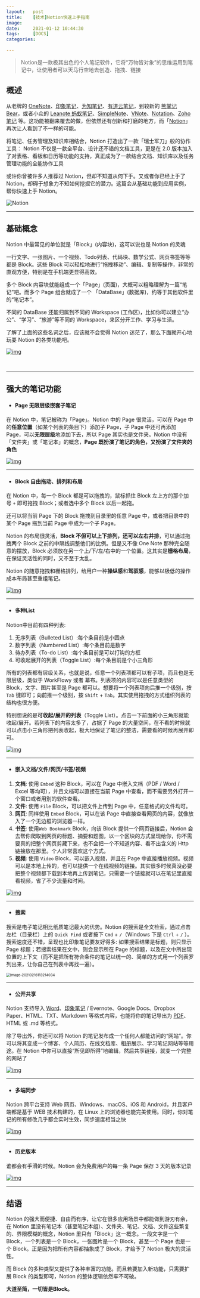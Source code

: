 ```yaml
---
layout:   post
title:    [技术]Notion快速上手指南
image:
date:     2021-01-12 10:44:30
tags:     [DOCS]
categories:

---
```


>  Notion是一款极其出色的个人笔记软件，它将“万物皆对象”的思维运用到笔记中，让使用者可以天马行空地去创造、拖拽、链接

## 概述

从老牌的 [OneNote](https://www.iplaysoft.com/onenote.html)、[印象笔记](https://www.iplaysoft.com/yinxiangbiji.html)、[为知笔记](https://www.iplaysoft.com/wiz.html)、[有道云笔记](https://note.youdao.com/)，到较新的 [熊掌记 Bear](https://www.iplaysoft.com/bear.html)，或者小众的 [Leanote 蚂蚁笔记](https://www.iplaysoft.com/leanote.html)、[SimpleNote](https://www.iplaysoft.com/simplenote.html)、[VNote](https://www.iplaysoft.com/vnote.html)、[Notation](https://www.iplaysoft.com/notation.html)、[Zoho笔记](https://www.iplaysoft.com/zoho-notebook.html) 等。这功能被翻来覆去的做，但依然还有创新和打磨的地方，而「[Notion](https://www.iplaysoft.com/go/notion)」再次让人看到了不一样的可能。

将笔记、任务管理及知识库相结合，Notion 打造出了一款「瑞士军刀」般的协作工具： Notion 不仅是一款全平台、设计还不错的文档工具，更是在 2.0 版本加入了对表格、看板和日历等功能的支持，真正成为了一款结合文档、知识库以及任务管理功能的全能协作工具

或许你曾被许多人推荐过 Notion，但却不知道从何下手。又或者你已经上手了 Notion，却碍于想象力不知如何挖掘它的潜力。这篇会从基础功能到应用实例，帮你快速上手 Notion。

![Notion](https://s3.ax1x.com/2020/11/16/DA8ev8.png)

***

## 基础概念

Notion 中最常见的单位就是「Block」(内容块)，这可以说也是 Notion 的灵魂

一行文字、一张图片、一个视频、Todo列表、代码块、数学公式、网页书签等等都是 Block。这些 Block 可以轻松地进行“拖拽移动”、编辑、复制等操作，非常的直观方便，特别是在手机端更显得高效。

多个 Block 内容块就能组成一个「Page」(页面)，大概可以粗略理解为一篇“笔记”吧。而多个 Page 组合就成了一个 「DataBase」(数据库)，约等于其他软件里的“笔记本”。

不同的 DataBase 还能归属到不同的 Workspace (工作区)，比如你可以建立“办公”、“学习”、“旅游”等不同的 Workspace，来区分开工作、学习与生活。

了解了上面的这些名词之后，应该就不会觉得 Notion 迷茫了，那么下面就开心地玩耍 Notion 的各类功能吧。

[![img](https://cdn.sspai.com/2019/11/17/d1c909841e0aa00e904295de04554f19.gif)](https://cdn.sspai.com/2019/11/17/d1c909841e0aa00e904295de04554f19.gif)

​																							

***

## 强大的笔记功能

- #### Page 无限层级嵌套子笔记

在 Notion 中，笔记被称为「Page」。Notion 中的 Page 很灵活，可以在 Page 中的**任意位置**（如某个列表的条目下）添加子 Page，子 Page 中还可再添加 Page，可以**无限层级**地添加下去，所以 Page 其实也是文件夹。Notion 中没有「文件夹」或「笔记本」的概念，**Page 既扮演了笔记的角色，又扮演了文件夹的角色**

[![img](https://cdn.sspai.com/2017/06/22/648087a3692a6de1639b9bb1b660affd.gif)](https://cdn.sspai.com/2017/06/22/648087a3692a6de1639b9bb1b660affd.gif)



***

- #### Block 自由拖动、排列和布局

在 Notion 中，每一个 Block 都是可以拖拽的，鼠标抓住 Block 左上方的那个加号 `+` 即可拖拽 Block；或者选中多个 Block 以后一起拖。

还可以将当前 Page 下的 Block 拖拽到目录里的任意 Page 中，或者把目录中的某个 Page 拖到当前 Page 中成为一个子 Page。

Notion 的布局很灵活，**Block 不但可以上下排列，还可以左右并排**，可以通过拖拽两个 Block 之前的中隔线调整他们的比例。但是又不像 One Note 那种完全随意的摆放，Block 必须放在另一个上/下/左/右中的一个位置。这其实是**栅格布局**，在保证灵活性的同时，又不至于太乱。

Notion 的随意拖拽和栅格排列，给用户一种**操纵感**和**驾驭感**，能够以极低的操作成本布局甚至重组笔记。

[![img](https://cdn.sspai.com/2017/06/22/501372c93062a32a5f886161d1744e5b.gif)](https://cdn.sspai.com/2017/06/22/501372c93062a32a5f886161d1744e5b.gif)



***

- #### 多种List

Notion中目前有四种列表:

1. 无序列表（Bulleted List）:每个条目前是小圆点
2. 数字列表（Numbered List）:每个条目前是数字
3. 待办列表（To-do List）:每个条目前是可以打钩的方框
4. 可收起展开的列表（Toggle List）:每个条目前是个小三角形

所有的列表都有层级关系，也就是说，任意一个列表项都可以有子项，而且也是无限层级，类似于 WorkFlowy 或者 幕布。列表项的内容可以是任意类型的 Block，文字、图片甚至是 Page 都可以。想要将一个列表项向后推一个级别，按 `Tab` 键即可；向前推一个级别，按 `Shift` + `Tab`。其实使用拖拽的方式组织列表的结构也很方便。

特别想说的是**可收起/展开的列表**（Toggle List）。点击一下前面的小三角形就能收起/展开。若列表下的内容太多了，占据了 Page 的大量空间，在不看的时候就可以点击小三角形把列表收起，极大地保证了笔记的整洁，需要看的时候再展开即可。

[![img](https://cdn.sspai.com/2017/06/22/e6720577a94a49947d0d5265a609bee2.gif)](https://cdn.sspai.com/2017/06/22/e6720577a94a49947d0d5265a609bee2.gif)



***

- #### 嵌入文档/文件/网页/书签/视频

1. **文档**: 使用 `Embed` 这种 Block，可以在 Page 中嵌入文档（PDF / Word / Excel 等均可），并且文档可以直接在当前 Page 中查看，而不需要另外打开一个窗口或者用别的软件查看。
2. **文件**: 使用 `File` Block，可以把文件上传到 Page 中，任意格式的文件均可。
3. **网页**: 同样使用 `Embed` Block，可以在该 Page 中直接查看网页的内容，就像放入了一个无边框的浏览器一样。
4. **书签**: 使用`Web Bookmark` Block，向该 Block 提供一个网页链接后，Notion 会去帮你爬取到网页的标题、摘要和题图，以一个区块的方式呈现给你，你不需要真的把整个网页剪藏下来，也不会把一个不知道内容、看不出含义的 Http 链接放在那里。个人非常喜欢这个方式。
5. **视频**: 使用 `Video` Block，可以嵌入视频，并且在 Page 中直接播放视频。视频可以是本地上传的，也可以提供一个在线视频的链接。其实很多时候真没必要把整个视频都下载到本地再上传到笔记，只需要一个链接就可以在笔记里直接看视频，省了不少流量和时间。

[![img](https://cdn.sspai.com/2017/06/22/d7b67ca2f276e9003f198b7bfdf98230.gif)](https://cdn.sspai.com/2017/06/22/d7b67ca2f276e9003f198b7bfdf98230.gif)



***

- #### 搜索

搜索是电子笔记相比纸质笔记最大的优势。Notion 的搜索是全文检索，通过点击左栏（目录栏）上的 `Quick Find` 或者按下 `Cmd` + `/`（Windows 下是 `Ctrl` + `/` ）。搜索速度还不错，呈现也比印象笔记要友好得多: 如果搜索结果是标题，则只显示 Page 标题；若搜索结果在文中，则会显示所在 Page 的标题，以及在文中所出现位置的上下文（而不是把所有符合条件的笔记以统一的、简单的方式用一个列表罗列出来，让你自己在列表中再找一遍）。

<img src="https://i.loli.net/2021/02/16/ZeJQPrbgwBz7UaX.png" alt="image-20210216113214034" style="zoom: 67%;" />

***

- #### 公开共享

Notion 支持导入 [Word](https://www.iplaysoft.com/go/officepost)、[印象笔记](https://www.iplaysoft.com/yinxiangbiji.html) / Evernote、Google Docs、Dropbox Paper、HTML、TXT、Markdown 等格式内容，也能将你的笔记导出为 [PDF](https://www.iplaysoft.com/tag/pdf)、HTML 或 .md 等格式。

除了导出外，你还可以将 Notion 的笔记发布成一个任何人都能访问的“网站”。你可以将其变成一个博客、个人简历、在线文档库、相册展示、学习笔记网站等等用途。在 Notion 中你可以直接“所见即所得”地编辑，然后共享链接，就变一个完整的网站了

[![img](https://s3.ax1x.com/2020/11/16/DADsJS.gif)](https://s3.ax1x.com/2020/11/16/DADsJS.gif)



***

- #### 多端同步

Notion 跨平台支持 Web 网页、Windows、macOS、iOS 和 Android，并且客户端都是基于 WEB 技术构建的，在 Linux 上的浏览器也能完美使用。同时，你对笔记的所有修改几乎都会实时生效，同步速度相当之快

[![img](https://s3.ax1x.com/2020/11/16/DA0w6A.png)](https://s3.ax1x.com/2020/11/16/DA0w6A.png)



***

- #### 历史版本

谁都会有手滑的时候。Notion 会为免费用户的每一条 Page 保存 3 天的版本记录

[![img](https://cdn.sspai.com/2017/06/22/faa5ebd2c58dc3c106f1b01c47c7d63e.jpg?imageView2/2/w/1120/q/90/interlace/1/ignore-error/1)](https://cdn.sspai.com/2017/06/22/faa5ebd2c58dc3c106f1b01c47c7d63e.jpg?imageView2/2/w/1120/q/90/interlace/1/ignore-error/1)



***

## 结语

Notion 的强大而便捷、自由而有序，让它在很多应用场景中都能做到游刃有余，在 Notion 里没有笔记本（甚至笔记本组）、文件夹、笔记、文档、文件这些繁复的、界限模糊的概念，Notion 里只有「Block」这一概念。一段文字是一个 Block，一个列表是一个 Block，一张图片是一个 Block，甚至一个 Page 也是一个 Block。正是因为把所有内容都抽象成了 Block，才给予了 Notion 极大的灵活性。

而 Block 的多种类型又提供了各种丰富的功能。而且若要加入新功能，只需要扩展 Block 的类型即可，Notion 的整体逻辑依然牢不可破。

**大道至简，一切皆是Block。**